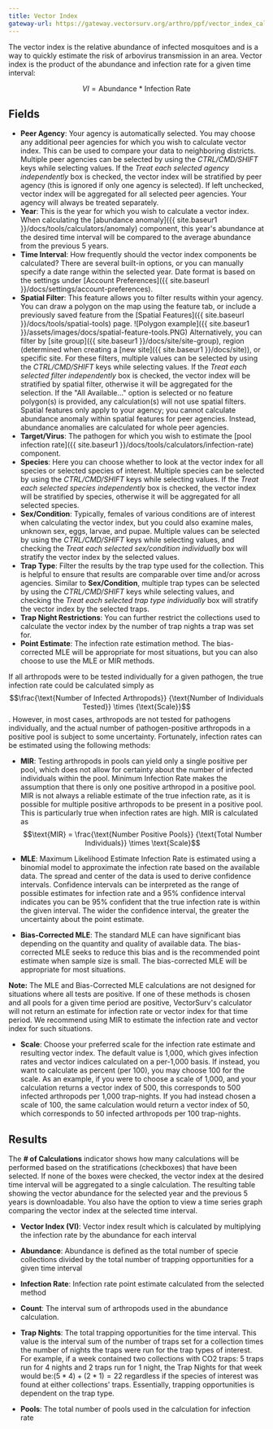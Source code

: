 ```yaml
---
title: Vector Index
gateway-url: https://gateway.vectorsurv.org/arthro/ppf/vector_index_calc
---
```


The vector index is the relative abundance of infected mosquitoes and is a way to quickly estimate the risk of arbovirus transmission in an area. Vector index is the product of the abundance and infection rate for a given time interval: 

$$VI = \text{Abundance * Infection Rate}$$

## Fields

- **Peer Agency**: Your agency is automatically selected. You may choose any additional peer agencies for which you wish to calculate vector index. This can be used to compare your data to neighboring districts. Multiple peer agencies can be selected by using the _CTRL/CMD/SHIFT_ keys while selecting values. If the _Treat each selected agency independently_ box is checked, the vector index will be stratified by peer agency (this is ignored if only one agency is selected). If left unchecked, vector index will be aggregated for all selected peer agencies. Your agency will always be treated separately. 
- **Year**: This is the year for which you wish to calculate a vector index. When calculating the [abundance anomaly]({{ site.baseur1 }}/docs/tools/calculators/anomaly) component, this year's abundance at the desired time interval will be compared to the average abundance from the previous 5 years.
- **Time Interval**: How frequently should the vector index components be calculated? There are several built-in options, or you can manually specify a date range within the selected year. Date format is based on the settings under [Account Preferences]({{ site.baseurl }}/docs/settings/account-preferences).
- **Spatial Filter**: This feature allows you to filter results within your agency. You can draw a polygon on the map using the feature tab, or include a previously saved feature from the [Spatial Features]({{ site.baseurl }}/docs/tools/spatial-tools) page. ![Polygon example]({{ site.baseur1 }}/assets/images/docs/spatial-feature-tools.PNG) Alternatively, you can filter by [site group]({{ site.baseur1 }}/docs/site/site-group), region (determined when creating a [new site]({{ site.baseur1 }}/docs/site)), or specific site. For these filters, multiple values can be selected by using the _CTRL/CMD/SHIFT_ keys while selecting values. If the _Treat each selected filter independently_ box is checked, the vector index will be stratified by spatial filter, otherwise it will be aggregated for the selection. If the "All Available..." option is selected or no feature polygon(s) is provided, any calculation(s) will not use spatial filters. Spatial features only apply to your agency; you cannot calculate abundance anomaly within spatial features for peer agencies. Instead, abundance anomalies are calculated for whole peer agencies.
- **Target/Virus**: The pathogen for which you wish to estimate the [pool infection rate]({{ site.baseur1 }}/docs/tools/calculators/infection-rate) component.
- **Species**: Here you can choose whether to look at the vector index for all species or selected species of interest. Multiple species can be selected by using the _CTRL/CMD/SHIFT_ keys while selecting values. If the _Treat each selected species independently_ box is checked, the vector index will be stratified by species, otherwise it will be aggregated for all selected species.
- **Sex/Condition**: Typically, females of various conditions are of interest when calculating the vector index, but you could also examine males, unknown sex, eggs, larvae, and pupae. Multiple values can be selected by using the _CTRL/CMD/SHIFT_ keys while selecting values, and checking the _Treat each selected sex/condition individually_ box will stratify the vector index by the selected values.
- **Trap Type**: Filter the results by the trap type used for the collection. This is helpful to ensure that results are comparable over time and/or across agencies. Similar to **Sex/Condition**, multiple trap types can be selected by using the _CTRL/CMD/SHIFT_ keys while selecting values, and checking the _Treat each selected trap type individually_ box will stratify the vector index by the selected traps.
- **Trap Night Restrictions**: You can further restrict the collections used to calculate the vector index by the number of trap nights a trap was set for.
- **Point Estimate**: The infection rate estimation method. The bias-corrected MLE will be appropriate for most situations, but you can also choose to use the MLE or MIR methods.

If all arthropods were to be tested individually for a given pathogen, the true infection rate could be calculated simply as 
$$\frac{\text{Number of Infected Arthropods}} {\text{Number of Individuals Tested}}  \times {\text{Scale}}$$
. However, in most cases, arthropods are not tested for pathogens individually, and the actual number of pathogen-positive arthropods in a positive pool is subject to some uncertainty. Fortunately, infection rates can be estimated using the following methods:

  - **MIR**: Testing arthropods in pools can yield only a single positive per pool, which does not allow for certainty about the number of infected individuals within the pool. Minimum Infection Rate makes the assumption that there is only one positive arthropod in a positive pool. MIR is not always a reliable estimate of the true infection rate, as it is possible for multiple positive arthropods to be present in a positive pool. This is particularly true when infection rates are high. MIR is calculated as
$$\text{MIR} =  \frac{\text{Number Positive Pools}} {\text{Total Number Individuals}}  \times \text{Scale}$$

  - **MLE**: Maximum Likelihood Estimate Infection Rate is estimated using a binomial model to approximate the infection rate based on the available data. The spread and center of the data is used to derive confidence intervals. Confidence intervals can be interpreted as the range of possible estimates for infection rate and a 95% confidence interval indicates you can be 95% confident that the true infection rate is within the given interval. The wider the confidence interval, the greater the uncertainty about the point estimate.

  - **Bias-Corrected MLE**: The standard MLE can have significant bias depending on the quantity and quality of available data. The bias-corrected MLE seeks to reduce this bias and is the recommended point estimate when sample size is small. The bias-corrected MLE will be appropriate for most situations.

**Note:** The MLE and Bias-Corrected MLE calculations are not designed for situations where all tests are positive. If one of these methods is chosen and all pools for a given time period are positive, VectorSurv's calculator will not return an estimate for infection rate or vector index for that time period. We recommend using MIR to estimate the infection rate and vector index for such situations.

- **Scale**: Choose your preferred scale for the infection rate estimate and resulting vector index. The default value is 1,000, which gives infection rates and vector indices calculated on a per-1,000 basis. If instead, you want to calculate as percent (per 100), you may choose 100 for the scale. As an example, if you were to choose a scale of 1,000, and your calculation returns a vector index of 500, this corresponds to 500 infected arthropods per 1,000 trap-nights. If you had instead chosen a scale of 100, the same calculation would return a vector index of 50, which corresponds to 50 infected arthropods per 100 trap-nights.

## Results

The **# of Calculations** indicator shows how many calculations will be performed based on the stratifications (checkboxes) that have been selected. If none of the boxes were checked, the vector index at the desired time interval will be aggregated to a single calculation. The resulting table showing the vector abundance for the selected year and the previous 5 years is downloadable. You also have the option to view a time series graph comparing the vector index at the selected time interval.

- **Vector Index (VI)**: Vector index result which is calculated by multiplying the infection rate by the abundance for each interval
- **Abundance**: Abundance is defined as the total number of specie collections divided by the total number of trapping opportunities for a given time interval
- **Infection Rate**: Infection rate point estimate calculated from the selected method
- **Count**: The interval sum of arthropods used in the abundance calculation.
- **Trap Nights**: The total trapping opportunities for the time interval. This value is the interval sum of the number of traps set for a collection times the number of nights the traps were run for the trap types of interest.  For example, if a week contained two collections with CO2 traps: 5 traps run for 4 nights and 2 traps run for 1 night, the Trap Nights for that week would be:$(5 * 4) + (2 * 1) = 22$ regardless if the species of interest was found at either collections' traps. Essentially, trapping opportunities is dependent on the trap type.

- **Pools**: The total number of pools used in the calculation for infection rate
